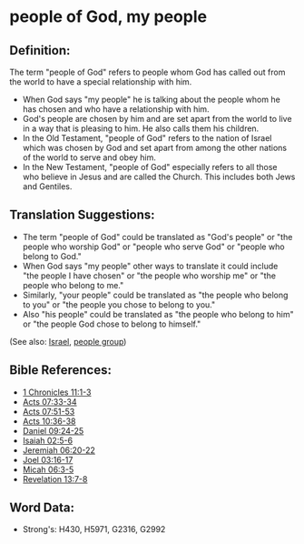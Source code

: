 # people of God, my people #

## Definition: ##

The term "people of God" refers to people whom God has called out from the world to have a special relationship with him.

* When God says "my people" he is talking about the people whom he has chosen and who have a relationship with him.
* God's people are chosen by him and are set apart from the world to live in a way that is pleasing to him. He also calls them his children.
* In the Old Testament, "people of God" refers to the nation of Israel which was chosen by God and set apart from among the other nations of the world to serve and obey him.
* In the New Testament, "people of God" especially refers to all those who believe in Jesus and are called the Church. This includes both Jews and Gentiles.

## Translation Suggestions: ##

* The term "people of God" could be translated as "God's people" or "the people who worship God" or "people who serve God" or "people who belong to God."
* When God says "my people" other ways to translate it could include "the people I have chosen" or "the people who worship me" or "the people who belong to me."
* Similarly, "your people"  could be translated as "the people who belong to you" or "the people you chose to belong to you."
* Also "his people" could be translated as "the people who belong to him" or "the people God chose to belong to himself."

(See also: [Israel](israel.md), [people group](../other/peoplegroup.md))

## Bible References: ##

* [1 Chronicles 11:1-3](rc://en/tn/help/1ch/11/01)
* [Acts 07:33-34](rc://en/tn/help/act/07/33)
* [Acts 07:51-53](rc://en/tn/help/act/07/51)
* [Acts 10:36-38](rc://en/tn/help/act/10/36)
* [Daniel 09:24-25](rc://en/tn/help/dan/09/24)
* [Isaiah 02:5-6](rc://en/tn/help/isa/02/05)
* [Jeremiah 06:20-22](rc://en/tn/help/jer/06/20)
* [Joel 03:16-17](rc://en/tn/help/jol/03/16)
* [Micah 06:3-5](rc://en/tn/help/mic/06/03)
* [Revelation 13:7-8](rc://en/tn/help/rev/13/07)

## Word Data: ##

* Strong's: H430, H5971, G2316, G2992
